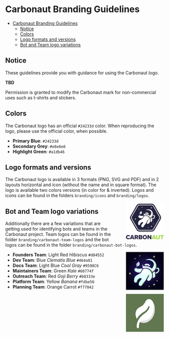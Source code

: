 # Carbonaut Branding Guidelines

- [Carbonaut Branding Guidelines](#carbonaut-branding-guidelines)
  - [Notice](#notice)
  - [Colors](#colors)
  - [Logo formats and versions](#logo-formats-and-versions)
  - [Bot and Team logo variations](#bot-and-team-logo-variations)

## Notice

These guidelines provide you with guidance for using the Carbonaut logo.

**TBD**

Permission is granted to modify the Carbonaut mark for non-commercial uses such as t-shirts and stickers.

## Colors

The Carbonaut logo has an official `#24233d` color.
When reproducing the logo, please use the official color, when possible.

* **Primary Blue**: `#24233d`
* **Secondary Grey**: `#e6e6e6`
* **Highlight Green**: `#a1db46`

## Logo formats and versions

The Carbonaut logo is available in 3 formats (PNG, SVG and PDF) and in 2 layouts
horizontal and icon (without the name and in square format).
The logo is available two colors versions (in color for & inverted).
Logos and icons can be found in the folders `branding/icons` and `branding/logos`.

<img src="./logos/carbonaut-1080x1080-white.png" width="120" height="120" align="right" style="margin-left:32px"/>

## Bot and Team logo variations 

Additionally there are a few variations that are getting used for identifying bots and teams in the Carbonaut project.
Team logos can be found in the folder `branding/carbonaut-team-logos` and the bot logos can be found in the folder `branding/carbonaut-bot-logos`.

<img src="./carbonaut-bot-logos/carbonaut-policy-bot-logo.png" width="120" height="120" align="right" style="margin-left:32px"/>

* **Founders Team**: Light Red _Hibiscus_ `#d84552`
* **Dev Team**: Blue _Clematis Blue_ `#464a81`
* **Docs Team**: Light Blue _Cool Gray_ `#9598C6`
* **Maintainers Team**: Green _Kale_ `#60774f`
* **Outreach Team**: Red _Goji Berry_ `#b8333e`
* **Platform Team**: Yellow _Banana_ `#fdbe56`
* **Planning Team**: Orange Carrot `#f77042`

<img src="./carbonaut-team-logos/carbonaut-team-maintainers-logo.png" width="120" height="120" align="right" style="margin-left:32px"/>

